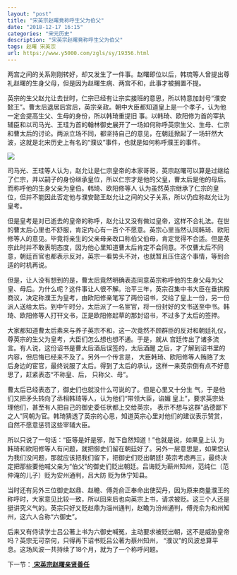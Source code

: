 ```yaml
---
layout: "post"
title: "宋英宗赵曙竟称呼生父为伯父"
date: "2018-12-17 16:15"
categories: "宋元历史"
description: "宋英宗赵曙竟称呼生父为伯父"
tags: 赵曙 宋英宗
url: https://www.y5000.com/zgls/sy/19356.html
---
```






两宫之间的关系刚刚转好，却又发生了一件事。赵曙即位以后，韩琉等人曾提出尊礼赵曙的生身父母，但是因为赵曙生病、两宫不和，此事才被搁置不提。

英宗的生父赵允让去世时，仁宗已经有让宗实接班的意思，所以特意加封号“濮安懿王”。曹太后退居后宫后，英宗亲政。朝中大臣都知道皇上是一个孝子，认为他一定会提高生父、生母的身份，所以韩琦重提旧
事。以韩琦、欧阳修为首的宰执辅臣和以司马光、王珪为首的翰林御史展开了一场如何称呼英宗生父、生母、仁宗和曹太后的讨论。两派立场不同，都坚持自己的意见，在朝廷掀起了一场轩然大波，这就是北宋历史上有名的“濮议”事件，也就是如何称呼濮王的事件。

![](https://img.y5000.com/uploads/allimg/170417/8-1F41G00210E4.jpg)

司马光、王珪等人认为，赵允让是仁宗皇帝的本家哥哥，英宗赵曙可以算是过继给了仁宗，并以嗣子的身份继承皇位，所以仁宗才是他的父皇，曹太后是他的母后。而称呼他的生身父亲为皇伯。韩琦、欧阳修等人
认为虽然英宗继承了仁宗的皇位，但并不能因此否定他与濮安懿王赵允让之间的父子关系，所以仍应称赵允让为皇考。

但是皇考是对已逝去的皇帝的称呼，赵允让又没有做过皇帝，这样不合礼法。在世的曹太后心里也不舒服，肯定内心有一百个不愿意。英宗心里当然认同韩琦、欧阳修等人的意见。毕竟将亲生的父亲母亲改口称伯父伯母，肯定觉得不合适。但是英宗此时并不敢表明态度，因为他心里知道曹太后肯定不会同意。不仅曹太后不同意，朝廷百官也都表示反对，英宗一看势头不对，也就暂且压住这个事情，等到合适的时机再说。

但是，让人没有想到的是，曹太后竟然明确表态同意英宗称呼他的生身父母为父皇、母后。为什么呢？这件事让人很不解。治平三年，英宗召集中书大臣在垂拱殿商议，决定称濮王为皇考，由欧阳修亲笔写了两份诏书，交给了皇上一份，另一份派人送给太后。到中午时分，太后派了一名宦官，将一份封好的文书送至中书。韩琦、欧阳修等人打幵文书，正是欧阳修起草的那封诏书，不过多了太后的签押。

大家都知道曹太后素来与养子英宗不和，这一次竟然不顾群臣的反对和朝廷礼仪，尊英宗的生父为皇考，大臣们怎么想也想不通。于是，就从
宫廷传出了诸多流言。有人说，这份诏书是曹太后酒后误签的，太后酒醒 之后，才了解到诏书里的内容，但后悔已经来不及了。另外一个传言是，
大臣韩琦、欧阳修等人贿赂了太后身边的宦官，最终说服了太后。得到了太后的承认，这样一来英宗倒有点不好意思了，赶紧表态“不称皇、后， 只称父、母”。

曹太后已经表态了，御史们也就没什么可说的了。但是心里又十分生 气，于是他们又把矛头转向了丞相韩琦等人，认为他们“带领大臣，谄媚
皇上”，要求英宗处理他们，甚至有人把自己的御史委任状都上交给英宗，
表示不想与这群“品德鄙下之人”同朝为官。韩琦猜透了英宗的心思，知道英宗心里对他们的建议表示赞赏，自然不愿意惩罚这些宰辅大臣。

所以只说了一句话：“臣等是奸是邪，陛下自然知道！”也就是说，如果皇上认
为韩琦和欧阳修等人有问题，就把御史们留在朝廷好了。另外一层意思是，如果您认为我们没问题，那就应该把我们留下，把御史们贬出朝廷!
英宗考虑再三，最终决定把那些要他喊父亲为“伯父”的御史们贬出朝廷。吕诲贬为蕲州知州，范纯仁（范仲淹的儿子）贬为安州通判，吕大防 贬为休宁知县。

当时还有另外三位御史赵鼎、赵瞻、傅尧俞正奉命出使契丹，因为原来商量濮王的称呼时，大家意见比较一致，所以回来后也向英宗上书，请求被贬。这三个人还是挺讲究义气的。英宗只好又贬赵鼎为淄州通判，赵瞻为汾州通判，傅尧俞为和州知州，这六人合称“六御史”。

后来又有侍读学士吕公著上书为六御史喊冤，主动要求被贬出朝，这不是威胁皇帝吗？英宗无可奈何，只得再下诏书贬吕公著为蔡州知州，
“濮议”的风波总算平息。这场风波一共持续了18个月，就为了一个称呼问题。

下一节：[ **宋英宗赵曙亲贤善任**](https://www.y5000.com/plus/view.php?aid=19358)
